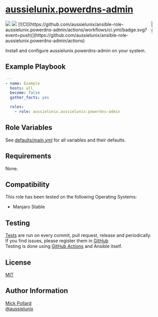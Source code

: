 # [aussielunix.powerdns-admin](#aussielunix.powerdns-admin)

<img src="https://docs.ansible.com/ansible-tower/3.2.4/html_ja/installandreference/_static/images/logo_invert.png" width="10%" height="10%" alt="Ansible logo" align="right"/>
<img src="https://img.shields.io/ansible/role/d/"/> <img src="https://img.shields.io/ansible/quality/"/>
[![CI](https://github.com/aussielunix/ansible-role-aussielunix.powerdns-admin/actions/workflows/ci.yml/badge.svg?event=push)](https://github.com/aussielunix/ansible-role-aussielunix.powerdns-admin/actions)

Install and configure aussielunix.powerdns-admin on your system.

## Example Playbook

```yaml
---
- name: Example
  hosts: all
  become: false
  gather_facts: yes

  roles:
    - role: aussielunix.aussielunix.powerdns-admin
```

## Role Variables

See [defaults/main.yml](defaults/main.yml) for all variables and their defaults.

## Requirements

None.

## Compatibility

This role has been tested on the following Operating Systems:

* Manjaro Stable

## Testing

[Tests](https://github.com/aussielunix/ansible-role-aussielunix.powerdns-admin/actions) are run on every commit, pull request, release and periodically.  
If you find issues, please register them in [GitHub](https://github.com/aussielunix/ansible-role-aussielunix.powerdns-admin/issues)  
Testing is done using [GitHub Actions](https://github.com/features/actions) and Ansible itself.

## License

[MIT](LICENSE)

## Author Information

[Mick Pollard](https://aussielunix.io/)  
[@aussielunix](https://twitter.com/aussielunix)
